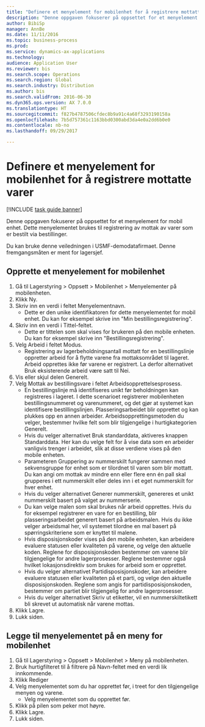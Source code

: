 ```yaml
--- 
title: "Definere et menyelement for mobilenhet for å registrere mottatte varer"
description: "Denne oppgaven fokuserer på oppsettet for et menyelement for mobil enhet."
author: BibiSp
manager: AnnBe
ms.date: 11/11/2016
ms.topic: business-process
ms.prod: 
ms.service: dynamics-ax-applications
ms.technology: 
audience: Application User
ms.reviewer: bis
ms.search.scope: Operations
ms.search.region: Global
ms.search.industry: Distribution
ms.author: bis
ms.search.validFrom: 2016-06-30
ms.dyn365.ops.version: AX 7.0.0
ms.translationtype: HT
ms.sourcegitcommit: f827b4787506cfdec8b9a91c4a68f3293190158a
ms.openlocfilehash: 7b5d757361c1163bbd0300abd3da4e0a2dd6b0e0
ms.contentlocale: nb-no
ms.lasthandoff: 09/29/2017

---
```

# <a name="set-up-a-mobile-device-menu-item-to-register-received-items"></a>Definere et menyelement for mobilenhet for å registrere mottatte varer

[!INCLUDE [task guide banner](../../includes/task-guide-banner.md)]

Denne oppgaven fokuserer på oppsettet for et menyelement for mobil enhet. Dette menyelementet brukes til registrering av mottak av varer som er bestilt via bestillinger. 

Du kan bruke denne veiledningen i USMF-demodatafirmaet. Denne fremgangsmåten er ment for lagersjef.


## <a name="create-a-mobile-device-menu-item"></a>Opprette et menyelement for mobilenhet
1. Gå til Lagerstyring > Oppsett > Mobilenhet > Menyelementer på mobilenheten.
2. Klikk Ny.
3. Skriv inn en verdi i feltet Menyelementnavn.
    * Dette er den unike identifikatoren for dette menyelementet for mobil enhet. Du kan for eksempel skrive inn "Min bestillingsregistrering".  
4. Skriv inn en verdi i Tittel-feltet.
    * Dette er tittelen som skal vises for brukeren på den mobile enheten. Du kan for eksempel skrive inn "Bestillingsregistrering".  
5. Velg Arbeid i feltet Modus.
    * Registrering av lagerbeholdningsantall mottatt for en bestillingslinje oppretter arbeid for å flytte varene fra mottaksområdet til lageret. Arbeid opprettes ikke før varene er registrert.  La derfor alternativet Bruk eksisterende arbeid være satt til Nei.  
6. Vis eller skjul delen Generelt.
7. Velg Mottak av bestillingsvare i feltet Arbeidsopprettelsesprosess.
    * En bestillingslinje må identifiseres unikt før beholdningen kan registreres i lageret. I dette scenarioet registrerer mobilenheten bestillingsnummeret og varenummeret, og det gjør at systemet kan identifisere bestillingslinjen. Plasseringsarbeidet blir opprettet og kan plukkes opp en annen arbeider.    Arbeidsopprettingsmetoden du velger, bestemmer hvilke felt som blir tilgjengelige i hurtigkategorien Generelt.  
    * Hvis du velger alternativet Bruk standarddata, aktiveres knappen Standarddata. Her kan du velge felt for å vise data som en arbeider vanligvis trenger i arbeidet, slik at disse verdiene vises på den mobile enheten.  
    * Parameteren Gruppering av nummerskilt fungerer sammen med sekvensgruppe for enhet som er tilordnet til varen som blir mottatt. Du kan angi om mottak av mindre enn eller flere enn én pall skal grupperes i ett nummerskilt eller deles inn i et eget nummerskilt for hver enhet.  
    * Hvis du velger alternativet Generer nummerskilt, genereres et unikt nummerskilt basert på valget av nummerserie.   
    * Du kan velge malen som skal brukes når arbeid opprettes. Hvis du for eksempel registrerer en vare for en bestilling, blir plasseringsarbeidet generert basert på arbeidsmalen. Hvis du ikke velger arbeidsmal her, vil systemet tilordne en mal basert på spørringskriteriene som er knyttet til malene.  
    * Hvis disposisjonskoder vises på den mobile enheten, kan arbeidere evaluere statusen eller kvaliteten på varene, og velge den aktuelle koden. Reglene for disposisjonskoden bestemmer om varene blir tilgjengelige for andre lagerprosesser. Reglene bestemmer også hvilket lokasjonsdirektiv som brukes for arbeid som er opprettet.   
    * Hvis du velger alternativet Partidisposisjonskoder, kan arbeidere evaluere statusen eller kvaliteten på et parti, og velge den aktuelle disposisjonskoden.  Reglene som angis for partidisposisjonskoden, bestemmer om partiet blir tilgjengelig for andre lagerprosesser.  
    * Hvis du velger alternativet Skriv ut etiketter, vil en nummerskiltetikett bli skrevet ut automatisk når varene mottas.  
8. Klikk Lagre.
9. Lukk siden.

## <a name="add-the-menu-item-to-a-mobile-device-menu"></a>Legge til menyelementet på en meny for mobilenhet
1. Gå til Lagerstyring > Oppsett > Mobilenhet > Meny på mobilenheten.
2. Bruk hurtigfilteret til å filtrere på Navn-feltet med en verdi lik innkommende.
3. Klikk Rediger
4. Velg menyelementet som du har opprettet før, i treet for den tilgjengelige menyen og varene.
    * Velg menyelementet som du opprettet før.  
5. Klikk på pilen som peker mot høyre.
6. Klikk Lagre.
7. Lukk siden.


